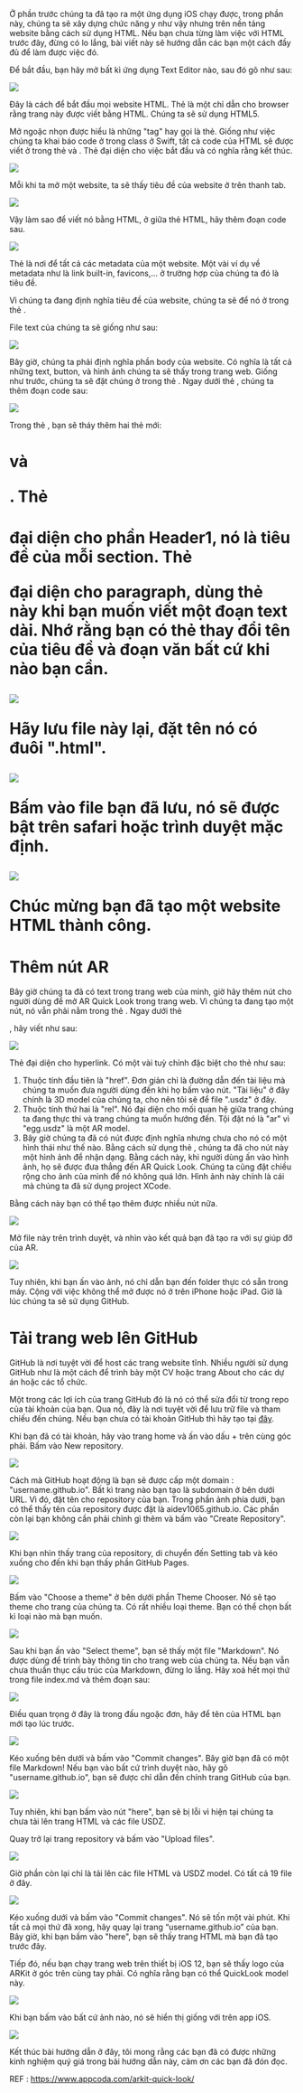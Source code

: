 Ở phần trước chúng ta đã tạo ra một ứng dụng iOS chạy được, trong phần này, chúng ta sẽ xây dựng chức năng y như vậy nhưng trên nền tảng website bằng cách sử dụng HTML. Nếu bạn chưa từng làm việc với HTML trước đây, đừng có lo lắng, bài viết này sẽ hướng dẫn các bạn một cách đầy đủ để làm được việc đó.

Để bắt đầu, bạn hãy mở bất kì ứng dụng Text Editor nào, sau đó gõ như sau: 

![](https://images.viblo.asia/14b85766-aaf3-4df3-9d52-9df79d0169e0.png)

Đây là cách để bắt đầu mọi website HTML. Thẻ <!DOCTYPE html> là một chỉ dẫn cho browser rằng trang này được viết bằng HTML. Chúng ta sẽ sử dụng HTML5.

Mở ngoặc nhọn được hiểu là những "tag" hay gọi là thẻ. Giống như việc chúng ta khai báo code ở trong class ở Swift, tất cả code của HTML sẽ được viết ở trong thẻ <html> và </html>. Thẻ <html> đại diện cho việc bắt đầu và </html> có nghĩa rằng kết thúc.

![](https://images.viblo.asia/513a1dfb-ba99-45ac-a4e6-c1ccec337f5e.png)

Mỗi khi ta mở một website, ta sẽ thấy tiêu đề của website ở trên thanh tab.

![](https://images.viblo.asia/5f30b379-f6ff-4b17-b44a-6d67290b6a51.png)

Vậy làm sao để viết nó bằng HTML, ở giữa thẻ HTML, hãy thêm đoạn code sau.

![](https://images.viblo.asia/e035e1e4-b04f-4fd9-bf35-3e16fb04083f.png)

Thẻ <head> là nơi để tất cả các metadata của một website. Một vài ví dụ về metadata như là link built-in, favicons,... ở trường hợp của chúng ta đó là tiêu đề.

Vì chúng ta đang định nghĩa tiêu đề của website, chúng ta sẽ để nó ở trong thẻ <title> và </title>.

File text của chúng ta sẽ giống như sau:

![](https://images.viblo.asia/1bf28150-3893-48bd-a938-881b35e0c96b.png)

Bây giờ, chúng ta phải định nghĩa phần body của website. Có nghĩa là tất cả những text, button, và hình ảnh chúng ta sẽ thấy trong trang web. Giống như trước, chúng ta sẽ đặt chúng ở trong thẻ <body>. Ngay dưới thẻ </head>, chúng ta thêm đoạn code sau: 

![](https://images.viblo.asia/c38201ea-e903-435f-aa06-d2d561ccd824.png)

Trong thẻ <body>, bạn sẽ tháy thêm hai thẻ mới: <h1> và <p>. Thẻ <h1> đại diện cho phần Header1, nó là tiêu đề của mỗi section. Thẻ <p> đại diện cho paragraph, dùng thẻ này khi bạn muốn viết một đoạn text dài. Nhớ rằng bạn có thẻ thay đổi tên của tiêu đề và đoạn văn bất cứ khi nào bạn cần.

![](https://images.viblo.asia/93f6ae24-8fe3-4898-872a-8431f61c30f0.png)

Hãy lưu file này lại, đặt tên nó có đuôi ".html".

![](https://images.viblo.asia/19792bc7-3746-4c08-b56c-cf3c4e44b9b3.png)

Bấm vào file bạn đã lưu, nó sẽ được bật trên safari hoặc trình duyệt mặc định.

![](https://images.viblo.asia/97f19d8f-1c0b-4740-afa6-f021943dfc79.png)

Chúc mừng bạn đã tạo một website HTML thành công.

# Thêm nút AR

Bây giờ chúng ta đã có text trong trang web của mình, giờ hãy thêm nút cho người dùng để mở AR Quick Look trong trang web. Vì chúng ta đang tạo một nút, nó vẫn phải nằm trong thẻ <body>. Ngay dưới thẻ <p>, hãy viết như sau:

![](https://images.viblo.asia/4912887c-4715-4d7f-b7dc-327c99330b34.png)

Thẻ <a> đại diện cho hyperlink. Có một vài tuỳ chỉnh đặc biệt cho thẻ <a> như sau:
1. Thuộc tính đầu tiên là "href". Đơn giản chỉ là đường dẫn đến tài liệu mà chúng ta muốn đưa người dùng đến khi họ bấm vào nút. "Tài liệu" ở đây chính là 3D model của chúng ta, cho nên tôi sẽ để file ".usdz" ở đây.
2. Thuộc tính thứ hai là "rel". Nó đại diện cho mối quan hệ giữa trang chúng ta đang thực thi và trang chúng ta muốn hướng đến. Tội đặt nó là "ar" vì "egg.usdz" là một AR model.
3. Bây giờ chúng ta đã có nút được định nghĩa nhưng chưa cho nó có một hình thái như thế nào. Bằng cách sử dụng thẻ <img src>, chúng ta đã cho nút này một hình ảnh để nhận dạng. Bằng cách này, khi người dùng ấn vào hình ảnh, họ sẽ được đưa thẳng đến AR Quick Look. Chúng ta cũng đặt chiều rộng cho ảnh của mình để nó không quá lớn. Hình ảnh này chính là cái mà chúng ta đã sử dụng project XCode.

Bằng cách này bạn có thể tạo thêm được nhiều nút nữa.

![](https://images.viblo.asia/0fb448ef-95e8-41e6-adba-1936d2cf729e.png)

Mở file này trên trình duyệt, và nhìn vào kết quả bạn đã tạo ra với sự giúp đỡ của AR.

![](https://images.viblo.asia/44fda8e5-8047-4a2f-bf50-6f8c7a214675.png)

Tuy nhiên, khi bạn ấn vào ảnh, nó chỉ dẫn bạn đến folder thực có sẵn trong máy. Cộng với việc không thể mở được nó ở trên iPhone hoặc iPad. Giờ là lúc chúng ta sẽ sử dụng GitHub.

# Tải trang web lên GitHub

GitHub là nơi tuyệt vời để host các trang website tĩnh. Nhiều người sử dụng GitHub như là một cách để trình bày một CV hoặc trang About cho các dự án hoặc các tổ chức.

Một trong các lợi ích của trang GitHub đó là nó có thể sửa đổi từ trong repo của tài khoản của bạn. Qua nó, đây là nơi tuyệt vời để lưu trữ file và tham chiếu đến chúng. Nếu bạn chưa có tài khoản GitHub thì hãy tạo tại [đây](https://github.com/).

Khi bạn đã có tài khoản, hãy vào trang home và ấn vào dấu + trên cùng góc phải. Bấm vào New repository.

![](https://images.viblo.asia/10accf51-217b-45bf-82e9-7a75d03b92c4.png)

Cách mà GitHub hoạt động là bạn sẽ được cấp một domain : "username.github.io". Bất kì trang nào bạn tạo là subdomain ở bên dưới URL. Vì đó, đặt tên cho repository của bạn. Trong phần ảnh phía dưới, bạn có thể thấy tên của repository được đặt là aidev1065.github.io. Các phần còn lại bạn không cần phải chỉnh gì thêm và bấm vào "Create Repository".

![](https://images.viblo.asia/72143692-9607-4872-9b47-ec4e0305e1a1.png)

Khi bạn nhìn thấy trang của repository, di chuyển đến Setting tab và kéo xuống cho đến khi bạn thấy phần GitHub Pages.

![](https://images.viblo.asia/7cc58c1c-df54-4d44-868d-d4105f4c0beb.png)

Bấm vào "Choose a theme" ở bên dưới phần Theme Chooser. Nó sẽ tạo theme cho trang của chúng ta. Có rất nhiều loại theme. Bạn có thể chọn bất kì loại nào mà bạn muốn.

![](https://images.viblo.asia/80d1ea10-ec55-409f-9112-03b2ba43aea2.png)

Sau khi bạn ấn vào "Select theme", bạn sẽ thấy một file "Markdown". Nó được dùng để trình bày thông tin cho trang web của chúng ta. Nếu bạn vẫn chưa thuần thục cấu trúc của Markdown, đừng lo lắng. Hãy xoá hết mọi thứ trong file index.md và thêm đoạn sau:

![](https://images.viblo.asia/194812f8-2031-4790-a109-073c84b13b1d.png)

Điều quan trọng ở đây là trong đấu ngoặc đơn, hãy để tên của HTML bạn mới tạo lúc trước.

![](https://images.viblo.asia/1ba5279f-6e01-4997-a313-a5b06adbf217.png)

Kéo xuống bên dưới và bấm vào "Commit changes". Bây giờ bạn đã có một file Markdown! Nếu bạn vào bất cứ trình duyệt nào, hãy gõ "username.github.io", bạn sẽ được chỉ dẫn đến chính trang GitHub của bạn.

![](https://images.viblo.asia/f3b7b210-f6bb-4563-9dee-192b61ff4101.png)

Tuy nhiên, khi bạn bấm vào nút "here", bạn sẽ bị lỗi vì hiện tại chúng ta chưa tải lên trang HTML và các file USDZ.

Quay trở lại trang repository và bấm vào "Upload files".

![](https://images.viblo.asia/86ed7239-d158-4db8-a29f-51feddcd924b.png)

Giờ phần còn lại chỉ là tải lên các file HTML và USDZ model. Có tất cả 19 file ở đây.

![](https://images.viblo.asia/583c7644-5fc4-4a7a-8091-72d6e7ea6dc6.png)

Kéo xuống dưới và bấm vào "Commit changes". Nó sẽ tốn một vài phút. Khi tất cả mọi thứ đã xong, hãy quay lại trang “username.github.io” của bạn. Bây giờ, khi bạn bấm vào "here", bạn sẽ thấy trang HTML mà bạn đã tạo trước đây.

Tiếp đó, nếu bạn chạy trang web trên thiết bị iOS 12, bạn sẽ thấy logo của ARKit ở góc trên cùng tay phải. Có nghĩa rằng bạn có thể QuickLook model này.

![](https://images.viblo.asia/5e216988-516f-46a4-a811-a9c76fff645a.png)

Khi bạn bấm vào bất cứ ảnh nào, nó sẽ hiển thị giống với trên app iOS.

![](https://images.viblo.asia/9fb45647-0146-4525-a055-8dcfca871a28.png)

Kết thúc bài hướng dẫn ở đây, tôi mong rằng các bạn đã có được những kinh nghiệm quý giá trong bài hướng dẫn này, cảm ơn các bạn đã đón đọc.

REF : https://www.appcoda.com/arkit-quick-look/